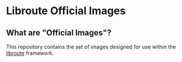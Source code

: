 # Libroute Official Images

## What are "Official Images"?

This repository contains the set of images designed for use within the [libroute](https://libroute.io) framework.

